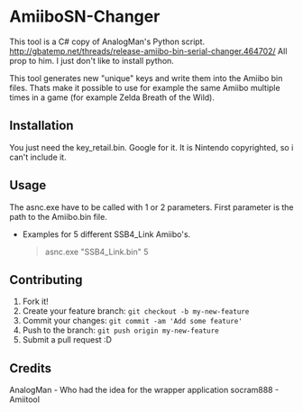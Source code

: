 # AmiiboSN-Changer
This tool is a C# copy of AnalogMan's Python script.
http://gbatemp.net/threads/release-amiibo-bin-serial-changer.464702/
All prop to him.
I just don't like to install python.

This tool generates new "unique" keys and write them into the Amiibo bin files.
Thats make it possible to use for example the same Amiibo multiple times in a game (for example Zelda Breath of the Wild).

## Installation
You just need the key_retail.bin.
Google for it. It is Nintendo copyrighted, so i can't include it.

## Usage
The asnc.exe have to be called with 1 or 2 parameters.
First parameter is the path to the Amiibo.bin file.

- Examples for 5 different SSB4_Link Amiibo's.
   > asnc.exe "SSB4_Link.bin" 5

## Contributing
1. Fork it!
2. Create your feature branch: `git checkout -b my-new-feature`
3. Commit your changes: `git commit -am 'Add some feature'`
4. Push to the branch: `git push origin my-new-feature`
5. Submit a pull request :D

## Credits
AnalogMan - Who had the idea for the wrapper application
socram888 - Amiitool 
